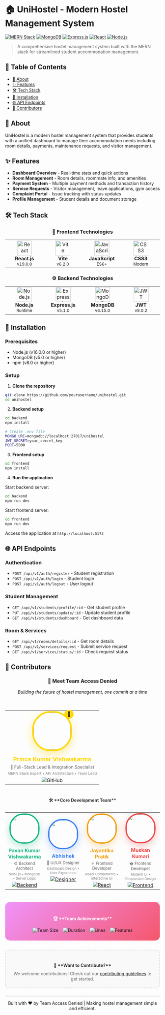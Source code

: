# 🏠 UniHostel - Modern Hostel Management System

[![MERN Stack](https://img.shields.io/badge/Stack-MERN-61DAFB?style=for-the-badge&logo=react&logoColor=white)](https://reactjs.org/)
[![MongoDB](https://img.shields.io/badge/Database-MongoDB-47A248?style=for-the-badge&logo=mongodb&logoColor=white)](https://mongodb.com/)
[![Express.js](https://img.shields.io/badge/Backend-Express.js-000000?style=for-the-badge&logo=express&logoColor=white)](https://expressjs.com/)
[![React](https://img.shields.io/badge/Frontend-React-61DAFB?style=for-the-badge&logo=react&logoColor=black)](https://reactjs.org/)
[![Node.js](https://img.shields.io/badge/Runtime-Node.js-339933?style=for-the-badge&logo=nodedotjs&logoColor=white)](https://nodejs.org/)

> A comprehensive hostel management system built with the MERN stack for streamlined student accommodation management.

## 📖 Table of Contents

- [🎯 About](#-about)
- [✨ Features](#-features)
- [🛠️ Tech Stack](#️-tech-stack)
- [🚀 Installation](#-installation)
- [🌐 API Endpoints](#-api-endpoints)
- [👥 Contributors](#-contributors)

## 🎯 About

UniHostel is a modern hostel management system that provides students with a unified dashboard to manage their accommodation needs including room details, payments, maintenance requests, and visitor management.

## ✨ Features

- **Dashboard Overview** - Real-time stats and quick actions
- **Room Management** - Room details, roommate info, and amenities
- **Payment System** - Multiple payment methods and transaction history
- **Service Requests** - Visitor management, leave applications, gym access
- **Complaint Portal** - Issue tracking with status updates
- **Profile Management** - Student details and document storage

## 🛠️ Tech Stack

<div align="center">

### 🎨 Frontend Technologies

<table>
<tr>
<td align="center" width="120">
<img src="https://cdn.jsdelivr.net/gh/devicons/devicon/icons/react/react-original.svg" width="48" height="48" alt="React"/>
<br/>
<strong>React.js</strong>
<br/>
<sub>v19.0.0</sub>
</td>
<td align="center" width="120">
<img src="https://vitejs.dev/logo.svg" width="48" height="48" alt="Vite"/>
<br/>
<strong>Vite</strong>
<br/>
<sub>v6.2.0</sub>
</td>
<td align="center" width="120">
<img src="https://cdn.jsdelivr.net/gh/devicons/devicon/icons/javascript/javascript-original.svg" width="48" height="48" alt="JavaScript"/>
<br/>
<strong>JavaScript</strong>
<br/>
<sub>ES6+</sub>
</td>
<td align="center" width="120">
<img src="https://cdn.jsdelivr.net/gh/devicons/devicon/icons/css3/css3-original.svg" width="48" height="48" alt="CSS3"/>
<br/>
<strong>CSS3</strong>
<br/>
<sub>Modern</sub>
</td>
</tr>
</table>

### ⚙️ Backend Technologies

<table>
<tr>
<td align="center" width="120">
<img src="https://cdn.jsdelivr.net/gh/devicons/devicon/icons/nodejs/nodejs-original.svg" width="48" height="48" alt="Node.js"/>
<br/>
<strong>Node.js</strong>
<br/>
<sub>Runtime</sub>
</td>
<td align="center" width="120">
<img src="https://cdn.jsdelivr.net/gh/devicons/devicon/icons/express/express-original.svg" width="48" height="48" alt="Express.js"/>
<br/>
<strong>Express.js</strong>
<br/>
<sub>v5.1.0</sub>
</td>
<td align="center" width="120">
<img src="https://cdn.jsdelivr.net/gh/devicons/devicon/icons/mongodb/mongodb-original.svg" width="48" height="48" alt="MongoDB"/>
<br/>
<strong>MongoDB</strong>
<br/>
<sub>v6.15.0</sub>
</td>
<td align="center" width="120">
<img src="https://1.bp.blogspot.com/-9jhEkn_uApY/Xxx35kNQB1I/AAAAAAAAMKk/8Jrv75ClwUoh8bkUncTzOJIyH2rU6RkjQCLcBGAsYHQ/s1280/jwt.png" width="48" height="48" alt="JWT"/>
<br/>
<strong>JWT</strong>
<br/>
<sub>v9.0.2</sub>
</td>
</tr>
</table>

</div>

## 🚀 Installation

### Prerequisites

- Node.js (v16.0.0 or higher)
- MongoDB (v5.0 or higher)
- npm (v8.0 or higher)

### Setup

1. **Clone the repository**

```bash
git clone https://github.com/yourusername/unihostel.git
cd unihostel
```

2. **Backend setup**

```bash
cd backend
npm install

# Create .env file
MONGO_URI=mongodb://localhost:27017/unihostel
JWT_SECRET=your_secret_key
PORT=5000
```

3. **Frontend setup**

```bash
cd frontend
npm install
```

4. **Run the application**

Start backend server:

```bash
cd backend
npm run dev
```

Start frontend server:

```bash
cd frontend
npm run dev
```

Access the application at `http://localhost:5173`

## 🌐 API Endpoints

### Authentication

- `POST /api/v1/auth/register` - Student registration
- `POST /api/v1/auth/login` - Student login
- `POST /api/v1/auth/logout` - User logout

### Student Management

- `GET /api/v1/students/profile/:id` - Get student profile
- `PUT /api/v1/students/update/:id` - Update student profile
- `GET /api/v1/students/dashboard` - Get dashboard data

### Room & Services

- `GET /api/v1/rooms/details/:id` - Get room details
- `POST /api/v1/services/request` - Submit service request
- `GET /api/v1/services/status/:id` - Check request status

## 👥 Contributors

<div align="center">

### 🚀 **Meet Team Access Denied**

_Building the future of hostel management, one commit at a time_

<br/>

<!-- Team Lead -->
<div style="margin: 20px 0;">
<table>
<tr>
<td align="center">
<div style="position: relative; display: inline-block;">
<img src="https://avatars.githubusercontent.com/prince-kumar-vishwakarma?v=4" width="120" height="120" style="border-radius: 60px; border: 5px solid #FFD700; box-shadow: 0 10px 30px rgba(255, 215, 0, 0.4); transition: transform 0.3s ease;"/>
<div style="position: absolute; top: -5px; right: -5px; background: #FFD700; border-radius: 50%; width: 30px; height: 30px; display: flex; align-items: center; justify-content: center;">
👑
</div>
</div>
<h3 style="margin: 15px 0 5px 0; color: #FFD700;">Prince Kumar Vishwakarma</h3>
<p style="margin: 0; color: #666; font-size: 14px;">🔗 Full-Stack Lead & Integration Specialist</p>
<p style="margin: 5px 0; font-size: 12px; color: #888;">MERN Stack Expert • API Architecture • Team Lead</p>
<a href="https://github.com/prince-kumar-vishwakarma" style="text-decoration: none;">
<img src="https://img.shields.io/badge/GitHub-prince--kumar--vishwakarma-181717?style=flat-square&logo=github" alt="GitHub"/>
</a>
</td>
</tr>
</table>
</div>

<!-- Core Development Team -->
<div style="margin: 40px 0;">
<h4 style="color: #333; margin-bottom: 25px;">🛠️ **Core Development Team**</h4>

<table>
<tr>
<td align="center" width="25%">
<img src="https://avatars.githubusercontent.com/Pavan-Kumar-Vishwakarma?v=4" width="90" height="90" style="border-radius: 45px; border: 4px solid #10B981; box-shadow: 0 8px 25px rgba(16, 185, 129, 0.3);"/>
<h4 style="margin: 12px 0 4px 0; color: #10B981;">Pavan Kumar Vishwakarma</h4>
<p style="margin: 0; color: #666; font-size: 13px;">⚙️ Backend Architect</p>
<p style="margin: 4px 0; font-size: 11px; color: #888;">Node.js • MongoDB • Server Logic</p>
<a href="https://github.com/Pavan-Kumar-Vishwakarma">
<img src="https://img.shields.io/badge/-Backend%20Expert-10B981?style=flat-square&logo=node.js&logoColor=white" alt="Backend"/>
</a>
</td>

<td align="center" width="25%">
<img src="https://avatars.githubusercontent.com/Abhishek12890551?v=4" width="90" height="90" style="border-radius: 45px; border: 4px solid #3B82F6; box-shadow: 0 8px 25px rgba(59, 130, 246, 0.3);"/>
<h4 style="margin: 12px 0 4px 0; color: #3B82F6;">Abhishek</h4>
<p style="margin: 0; color: #666; font-size: 13px;">🎨 UI/UX Designer</p>
<p style="margin: 4px 0; font-size: 11px; color: #888;">Dashboard Design • User Experience</p>
<a href="https://github.com/Abhishek12890551">
<img src="https://img.shields.io/badge/-UI%2FUX%20Designer-3B82F6?style=flat-square&logo=figma&logoColor=white" alt="Designer"/>
</a>
</td>

<td align="center" width="25%">
<img src="https://avatars.githubusercontent.com/u/147483927?v=4" width="90" height="90" style="border-radius: 45px; border: 4px solid #F59E0B; box-shadow: 0 8px 25px rgba(245, 158, 11, 0.3);"/>
<h4 style="margin: 12px 0 4px 0; color: #F59E0B;">Jayantika Pratik</h4>
<p style="margin: 0; color: #666; font-size: 13px;">⚛️ Frontend Developer</p>
<p style="margin: 4px 0; font-size: 11px; color: #888;">React Components • Interactive UI</p>
<a href="https://github.com/jayantikapratik">
<img src="https://img.shields.io/badge/-React%20Developer-F59E0B?style=flat-square&logo=react&logoColor=white" alt="React"/>
</a>
</td>

<td align="center" width="25%">
<img src="https://avatars.githubusercontent.com/muskan-kumari?v=4" width="90" height="90" style="border-radius: 45px; border: 4px solid #EF4444; box-shadow: 0 8px 25px rgba(239, 68, 68, 0.3);"/>
<h4 style="margin: 12px 0 4px 0; color: #EF4444;">Muskan Kumari</h4>
<p style="margin: 0; color: #666; font-size: 13px;">� Frontend Developer</p>
<p style="margin: 4px 0; font-size: 11px; color: #888;">Modern UI • Responsive Design</p>
<a href="https://github.com/muskan-kumari">
<img src="https://img.shields.io/badge/-Frontend%20Expert-EF4444?style=flat-square&logo=javascript&logoColor=white" alt="Frontend"/>
</a>
</td>
</tr>
</table>
</div>

<!-- Team Achievements -->
<div style="background: linear-gradient(135deg, #f093fb 0%, #f5576c 100%); border-radius: 15px; padding: 25px; margin: 30px 0;">
<h4 style="color: white; margin-bottom: 15px;">🏆 **Team Achievements**</h4>
<div style="display: flex; justify-content: center; gap: 15px; flex-wrap: wrap;">
<img src="https://img.shields.io/badge/👥%20Team%20Size-5%20Developers-ffffff?style=for-the-badge&labelColor=ff6b6b" alt="Team Size"/>
<img src="https://img.shields.io/badge/⚡%20Duration-2%20Weeks-ffffff?style=for-the-badge&labelColor=4ecdc4" alt="Duration"/>
<img src="https://img.shields.io/badge/💻%20Lines%20of%20Code-25K%2B-ffffff?style=for-the-badge&labelColor=45b7d1" alt="Lines"/>
<img src="https://img.shields.io/badge/🚀%20Features-15%2B-ffffff?style=for-the-badge&labelColor=96ceb4" alt="Features"/>
</div>
</div>

<!-- Call to Action -->
<div style="border: 2px dashed #ddd; border-radius: 10px; padding: 20px; margin: 25px 0; background: #f9f9f9;">
<h4 style="color: #333; margin-bottom: 10px;">🤝 **Want to Contribute?**</h4>
<p style="color: #666; margin: 0;">We welcome contributions! Check out our <a href="#contributing">contributing guidelines</a> to get started.</p>
</div>

</div>

---

<div align="center">
Built with ❤️ by Team Access Denied | Making hostel management simple and efficient.
</div>
